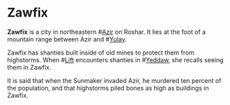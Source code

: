 # Zawfix

**Zawfix** is a city in northeastern #[Azir](locations/azir) on Roshar. It lies at the foot of a mountain range between Azir and #[Yulay](locations/yulay).

Zawfix has shanties built inside of old mines to protect them from highstorms. When #[Lift](characters/lift) encounters shanties in #[Yeddaw](locations/yeddaw), she recalls seeing them in Zawfix.

It is said that when the Sunmaker invaded Azir, he murdered ten percent of the population, and that highstorms piled bones as high as buildings in Zawfix.
